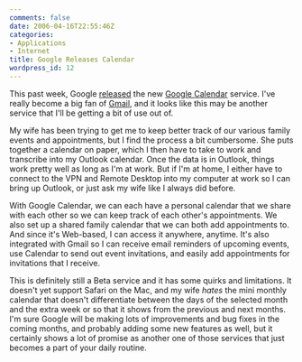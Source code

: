 ```yaml
---
comments: false
date: 2006-04-16T22:55:46Z
categories:
- Applications
- Internet
title: Google Releases Calendar
wordpress_id: 12
---
```


This past week, Google [released](http://googleblog.blogspot.com/2006/04/its-about-time.html) the new [Google Calendar](http://calendar.google.com/) service.  I've really become a big fan of [Gmail](http://mail.google.com/), and it looks like this may be another service that I'll be getting a bit of use out of.

My wife has been trying to get me to keep better track of our various family events and appointments, but I find the process a bit cumbersome.   She puts together a calendar on paper, which I then have to take to work and transcribe into my Outlook calendar.  Once the data is in Outlook, things work pretty well as long as I'm at work.  But if I'm at home, I either have to connect to the VPN and Remote Desktop into my computer at work so I can bring up Outlook, or just ask my wife like I always did before.

With Google Calendar, we can each have a personal calendar that we share with each other so we can keep track of each other's appointments.  We also set up a shared family calendar that we can both add appointments to.  And since it's Web-based, I can access it anywhere, anytime.  It's also integrated with Gmail so I can receive email reminders of upcoming events, use Calendar to send out event invitations, and easily add appointments for invitations that I receive.

This is definitely still a Beta service and it has some quirks and limitations.  It doesn't yet support Safari on the Mac, and my wife _hates_ the mini monthly calendar that doesn't differentiate between the days of the selected month and the extra week or so that it shows from the previous and next months.  I'm sure Google will be making lots of improvements and bug fixes in the coming months, and probably adding some new features as well, but it certainly shows a lot of promise as another one of those services that just becomes a part of your daily routine.

